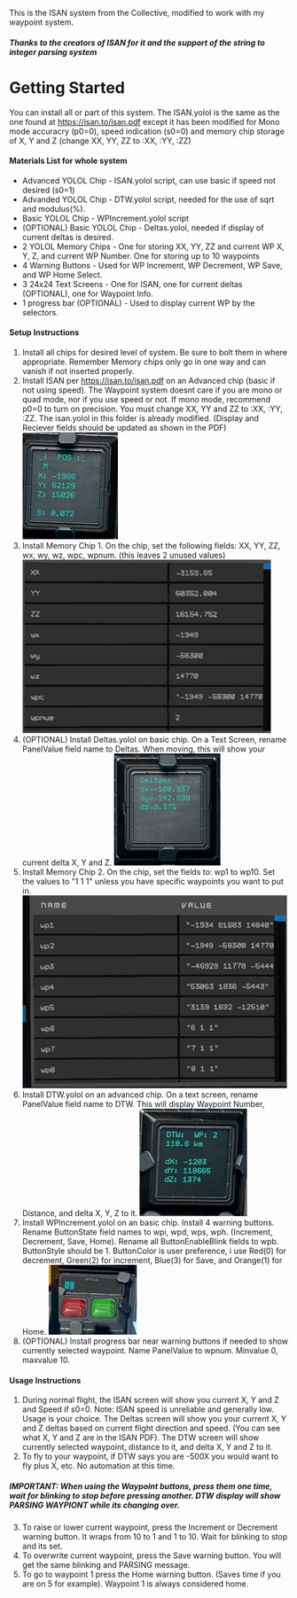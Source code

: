 This is the ISAN system from the Collective, modified to work with my waypoint system.
##### Thanks to the creators of ISAN for it and the support of the string to integer parsing system

# Getting Started
You can install all or part of this system.  The ISAN.yolol is the same as the one found at https://isan.to/isan.pdf except it has been modified for Mono mode accuracry (p0=0), speed indication (s0=0) and memory chip storage of X, Y and Z (change XX, YY, ZZ to :XX, :YY, :ZZ)

#### Materials List for whole system
* Advanced YOLOL Chip - ISAN.yolol script, can use basic if speed not desired (s0=1)
* Advanded YOLOL Chip - DTW.yolol script, needed for the use of sqrt and modulus(%).
* Basic YOLOL Chip - WPIncrement.yolol script
* (OPTIONAL) Basic YOLOL Chip - Deltas.yolol, needed if display of current deltas is desired.
* 2 YOLOL Memory Chips - One for storing XX, YY, ZZ and current WP X, Y, Z, and current WP Number.  One for storing up to 10 waypoints
* 4 Warning Buttons - Used for WP Increment, WP Decrement, WP Save, and WP Home Select.
* 3 24x24 Text Screens - One for ISAN, one for current deltas (OPTIONAL), one for Waypoint Info.
* 1 progress bar (OPTIONAL) - Used to display current WP by the selectors.

#### Setup Instructions
1. Install all chips for desired level of system.  Be sure to bolt them in where appropriate.  Remember Memory chips only go in one way and can vanish if not inserted properly.
2. Install ISAN per https://isan.to/isan.pdf on an Advanced chip (basic if not using speed). The Waypoint system doesnt care if you are mono or quad mode, nor if you use speed or not.  If mono mode, recommend p0=0 to turn on precision.  You must change XX, YY and ZZ to :XX, :YY, :ZZ.  The isan.yolol in this folder is already modified. (Display and Reciever fields should be updated as shown in the PDF) ![ISAN-SCREEN](images/ISANScreen.jpg)
3. Install Memory Chip 1.  On the chip, set the following fields: XX, YY, ZZ, wx, wy, wz, wpc, wpnum.  (this leaves 2 unused values) ![MEMORY-CHIP1](images/MemChip1.jpg)
4. (OPTIONAL) Install Deltas.yolol on basic chip.  On a Text Screen, rename PanelValue field name to Deltas.  When moving, this will show your current delta X, Y and Z. ![DELTAS-SCREEN](images/DeltasScreen.jpg)
5. Install Memory Chip 2.  On the chip, set the fields to: wp1 to wp10.  Set the values to "1 1 1" unless you have specific waypoints you want to put in. ![MEMORY-CHIP2](images/MemChip2.jpg)
6. Install DTW.yolol on an advanced chip.  On a text screen, rename PanelValue field name to DTW.  This will display Waypoint Number, Distance, and delta X, Y, Z to it. ![DTW-SCREEN](images/DTWScreen.jpg)
7. Install WPIncrement.yolol on an basic chip. Install 4 warning buttons. Rename ButtonState field names to wpi, wpd, wps, wph.  (Increment, Decrement, Save, Home).  Rename all ButtonEnableBlink fields to wpb.  ButtonStyle should be 1.  ButtonColor is user preference, i use Red(0) for decrement, Green(2) for increment, Blue(3) for Save, and Orange(1) for Home. ![WP-Buttons](images/WPInc-DecButtons.jpg)
8. (OPTIONAL) Install progress bar near warning buttons if needed to show currently selected waypoint. Name PanelValue to wpnum.  Minvalue 0, maxvalue 10.

#### Usage Instructions
1. During normal flight, the ISAN screen will show you current X, Y and Z and Speed if s0=0.  Note: ISAN speed is unreliable and generally low.  Usage is your choice.  The Deltas screen will show you your current X, Y and Z deltas based on current flight direction and speed.  (You can see what X, Y and Z are in the ISAN PDF).  The DTW screen will show currently selected waypoint, distance to it, and delta X, Y and Z to it.
2. To fly to your waypoint, if DTW says you are -500X you would want to fly plus X, etc.  No automation at this time.
##### IMPORTANT: When using the Waypoint buttons, press them one time, wait for blinking to stop before pressing another.  DTW display will show PARSING WAYPIONT while its changing over.
3. To raise or lower current waypoint, press the Increment or Decrement warning button.  It wraps from 10 to 1 and 1 to 10.  Wait for blinking to stop and its set.
4. To overwrite current waypoint, press the Save warning button.  You will get the same blinking and PARSING message.
5. To go to waypoint 1 press the Home warning button. (Saves time if you are on 5 for example).  Waypoint 1 is always considered home.
